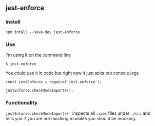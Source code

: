 ## jest-enforce

### Install
```
npm intall --save-dev jest-enforce
```

### Use
I'm using it on the command line
```
$ jest-enforce
```

You could use it in code but right now it just spits out console.logs

```
const jestEnforce = require('jest-enforce');

jestEnforce.checkMockImports();
```

### Functionality
`jestEnforce.checkMockImports()` inspects all `.spec` files under `./src` and tells you if you are not mocking modules you should be mocking.
